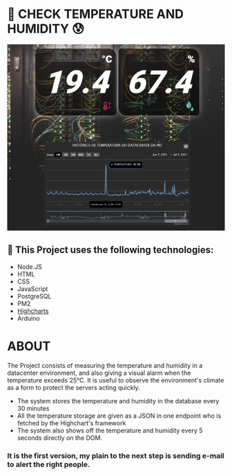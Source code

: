 # 🥶 CHECK TEMPERATURE AND HUMIDITY 😰

<p align="center">
    <img src="/PRINTS/example.png"/>
</p>

## 🚀 This Project uses the following technologies:

* Node.JS
* HTML
* CSS
* JavaScript
* PostgreSQL
* PM2
* [Highcharts](https://www.highcharts.com)
* Arduino

# ABOUT

The Project consists of measuring the temperature and humidity in a datacenter environment, and also giving a visual alarm when the temperature exceeds 25°C. It is useful to observe the environment's climate as a form to protect the servers acting quickly.

- The system stores the temperature and humidity in the database every 30 minutes
- All the temperature storage are given as a JSON in one endpoint who is fetched by the Highchart's framework
- The system also shows off the temperature and humidity every 5 seconds directly on the DOM.

### It is the first version, my plain to the next step is sending e-mail to alert the right people.